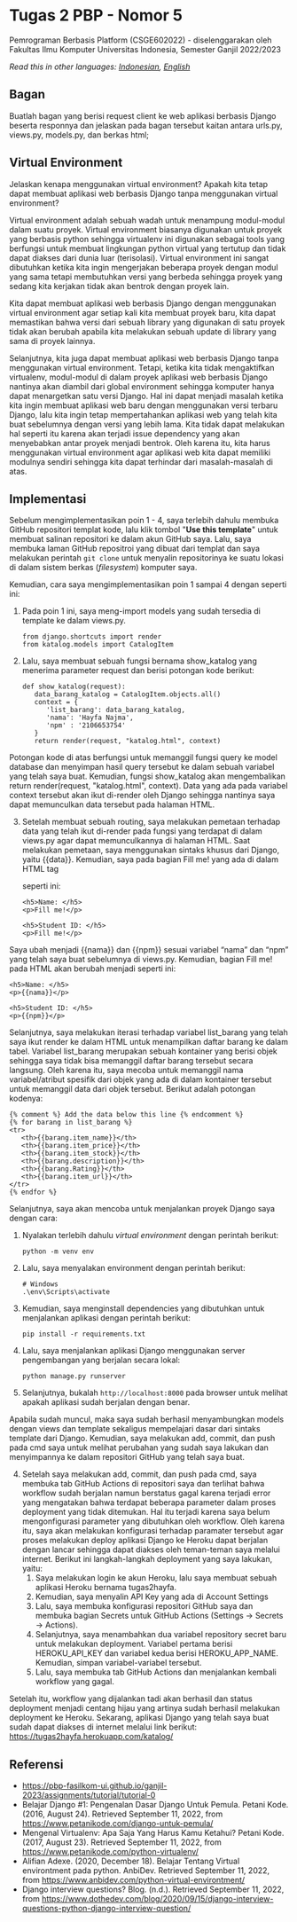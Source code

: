 # Tugas 2 PBP - Nomor 5

Pemrograman Berbasis Platform (CSGE602022) - diselenggarakan oleh Fakultas Ilmu Komputer Universitas Indonesia, Semester Ganjil 2022/2023

*Read this in other languages: [Indonesian](README.md), [English](README.en.md)*

## Bagan

Buatlah bagan yang berisi request client ke web aplikasi berbasis Django beserta responnya dan jelaskan pada bagan tersebut kaitan antara urls.py, views.py, models.py, dan berkas html;

## Virtual Environment

Jelaskan kenapa menggunakan virtual environment? Apakah kita tetap dapat membuat aplikasi web berbasis Django tanpa menggunakan virtual environment?

Virtual environment adalah sebuah wadah untuk menampung modul-modul dalam suatu proyek. Virtual environment biasanya digunakan untuk proyek yang berbasis python sehingga virtualenv ini digunakan sebagai tools yang berfungsi untuk membuat lingkungan python virtual yang tertutup dan tidak dapat diakses dari dunia luar (terisolasi). Virtual environment ini sangat dibutuhkan ketika kita ingin mengerjakan beberapa proyek dengan modul yang sama tetapi membutuhkan versi yang berbeda sehingga proyek yang sedang kita kerjakan tidak akan bentrok dengan proyek lain.

Kita dapat membuat aplikasi web berbasis Django dengan menggunakan virtual environment agar setiap kali kita membuat proyek baru, kita dapat memastikan bahwa versi dari sebuah library yang digunakan di satu proyek tidak akan berubah apabila kita melakukan sebuah update di library yang sama di proyek lainnya.

Selanjutnya, kita juga dapat membuat aplikasi web berbasis Django tanpa menggunakan virtual environment. Tetapi, ketika kita tidak mengaktifkan virtualenv, modul-modul di dalam proyek aplikasi web berbasis Django nantinya akan diambil dari global environment sehingga komputer hanya dapat menargetkan satu versi Django. Hal ini dapat menjadi masalah ketika kita ingin membuat aplikasi web baru dengan menggunakan versi terbaru Django, lalu kita ingin tetap mempertahankan aplikasi web yang telah kita buat sebelumnya dengan versi yang lebih lama. Kita tidak dapat melakukan hal seperti itu karena akan terjadi issue dependency yang akan menyebabkan antar proyek menjadi bentrok. Oleh karena itu, kita harus menggunakan virtual environment agar aplikasi web kita dapat memiliki modulnya sendiri sehingga kita dapat terhindar dari masalah-masalah di atas.

## Implementasi

Sebelum mengimplementasikan poin 1 - 4, saya terlebih dahulu membuka GitHub repositori templat kode, lalu klik tombol "**Use this template**" untuk membuat salinan repositori ke dalam akun GitHub saya. Lalu, saya membuka laman GitHub repositroi yang dibuat dari templat dan saya melakukan perintah `git clone` untuk menyalin repositorinya ke suatu lokasi di dalam sistem berkas (_filesystem_) komputer saya.

Kemudian, cara saya mengimplementasikan poin 1 sampai 4 dengan seperti ini:

1. Pada poin 1 ini, saya meng-import models yang sudah tersedia di template ke dalam views.py.

   ```shell
   from django.shortcuts import render
   from katalog.models import CatalogItem
   ```

2. Lalu, saya membuat sebuah fungsi bernama show_katalog yang menerima parameter request dan berisi potongan kode berikut:

   ```shell
   def show_katalog(request):
      data_barang_katalog = CatalogItem.objects.all()
      context = {
         'list_barang': data_barang_katalog,
         'nama': 'Hayfa Najma',
         'npm' : '2106653754'
      }
      return render(request, "katalog.html", context)
   ```

Potongan kode di atas berfungsi untuk memanggil fungsi query ke model database dan menyimpan hasil query tersebut ke dalam sebuah variabel yang telah saya buat. Kemudian, fungsi show_katalog akan mengembalikan return render(request, "katalog.html", context). Data yang ada pada variabel context tersebut akan ikut di-render oleh Django sehingga nantinya saya dapat memunculkan data tersebut pada halaman HTML.

3. Setelah membuat sebuah routing, saya melakukan pemetaan terhadap data yang telah ikut di-render pada fungsi yang terdapat di dalam views.py agar dapat memunculkannya di halaman HTML. Saat melakukan pemetaan, saya menggunakan sintaks khusus dari Django, yaitu {{data}}. Kemudian, saya pada bagian Fill me! yang ada di dalam HTML tag <p> seperti ini:


   ```shell
   <h5>Name: </h5>
   <p>Fill me!</p>
 
   <h5>Student ID: </h5>
   <p>Fill me!</p>
   ```
   
Saya ubah menjadi {{nama}} dan {{npm}} sesuai variabel “nama” dan “npm” yang telah saya buat sebelumnya di views.py. Kemudian, bagian Fill me! pada HTML akan berubah menjadi seperti ini:

   ```shell
   <h5>Name: </h5>
   <p>{{nama}}</p>
 
   <h5>Student ID: </h5>
   <p>{{npm}}</p>
   ```

Selanjutnya, saya melakukan iterasi terhadap variabel list_barang yang telah saya ikut render ke dalam HTML untuk menampilkan daftar barang ke dalam tabel. Variabel list_barang merupakan sebuah kontainer yang berisi objek sehingga saya tidak bisa memanggil daftar barang tersebut secara langsung. Oleh karena itu, saya mecoba untuk memanggil nama variabel/atribut spesifik dari objek yang ada di dalam kontainer tersebut untuk memanggil data dari objek tersebut. Berikut adalah potongan kodenya:

   ```shell
   {% comment %} Add the data below this line {% endcomment %}
   {% for barang in list_barang %}
   <tr>
      <th>{{barang.item_name}}</th>
      <th>{{barang.item_price}}</th>
      <th>{{barang.item_stock}}</th>
      <th>{{barang.description}}</th>
      <th>{{barang.Rating}}</th>
      <th>{{barang.item_url}}</th>
   </tr>
   {% endfor %}
   ```

Selanjutnya, saya akan mencoba untuk menjalankan proyek Django saya dengan cara:
   1. Nyalakan terlebih dahulu _virtual environment_ dengan perintah berikut:

      ```shell
      python -m venv env
      ```

   2. Lalu, saya menyalakan environment dengan perintah berikut:

      ```shell
      # Windows
      .\env\Scripts\activate
      ```

   3. Kemudian, saya menginstall dependencies yang dibutuhkan untuk menjalankan aplikasi dengan perintah berikut:

      ```shell
      pip install -r requirements.txt
      ```

   4. Lalu, saya menjalankan aplikasi Django menggunakan server pengembangan yang berjalan secara lokal:

      ```shell
      python manage.py runserver
      ```

   5. Selanjutnya, bukalah `http://localhost:8000` pada browser untuk melihat apakah aplikasi sudah berjalan dengan benar.

Apabila sudah muncul, maka saya sudah berhasil menyambungkan models dengan views dan template sekaligus mempelajari dasar dari sintaks template dari Django. Kemudian, saya melakukan add, commit, dan push pada cmd saya untuk melihat perubahan yang sudah saya lakukan dan menyimpannya ke dalam repositori GitHub yang telah saya buat.

4. Setelah saya melakukan add, commit, dan push pada cmd, saya membuka tab GitHub Actions di repositori saya dan terlihat bahwa workflow sudah berjalan namun berstatus gagal karena terjadi error yang mengatakan bahwa terdapat beberapa parameter dalam proses deployment yang tidak ditemukan. Hal itu terjadi karena saya belum mengonfigurasi parameter yang dibutuhkan oleh workflow. Oleh karena itu, saya akan melakukan konfigurasi terhadap paramater tersebut agar proses melakukan deploy aplikasi Django ke Heroku dapat berjalan dengan lancar sehingga dapat diakses oleh teman-teman saya melalui internet. Berikut ini langkah-langkah deployment yang saya lakukan, yaitu:
   1. Saya melakukan login ke akun Heroku, lalu saya membuat sebuah aplikasi Heroku bernama tugas2hayfa.
   2. Kemudian, saya menyalin API Key yang ada di Account Settings
   3. Lalu, saya membuka konfigurasi repositori GitHub saya dan membuka bagian Secrets untuk GitHub Actions (Settings -> Secrets -> Actions).
   4. Selanjutnya, saya menambahkan dua variabel repository secret baru untuk melakukan deployment. Variabel pertama berisi HEROKU_API_KEY dan variabel kedua berisi HEROKU_APP_NAME. Kemudian, simpan variabel-variabel tersebut.
   5. Lalu, saya membuka tab GitHub Actions dan menjalankan kembali workflow yang gagal.

Setelah itu, workflow yang dijalankan tadi akan berhasil dan status deployment menjadi centang hijau yang artinya sudah berhasil melakukan deployment ke Heroku. Sekarang, aplikasi Django yang telah saya buat sudah dapat diakses di internet melalui link berikut: https://tugas2hayfa.herokuapp.com/katalog/

## Referensi

- https://pbp-fasilkom-ui.github.io/ganjil-2023/assignments/tutorial/tutorial-0
- Belajar Django #1: Pengenalan Dasar Django Untuk Pemula. Petani Kode. (2016, August 24). Retrieved September 11, 2022, from https://www.petanikode.com/django-untuk-pemula/ 
- Mengenal Virtualenv: Apa Saja Yang Harus Kamu Ketahui? Petani Kode. (2017, August 23). Retrieved September 11, 2022, from https://www.petanikode.com/python-virtualenv/ 
- Alifian Adexe. (2020, December 18). Belajar Tentang Virtual environtment pada python. AnbiDev. Retrieved September 11, 2022, from https://www.anbidev.com/python-virtual-environtment/ 
- Django interview questions? Blog. (n.d.). Retrieved September 11, 2022, from https://www.dothedev.com/blog/2020/09/15/django-interview-questions-python-django-interview-question/ 